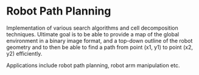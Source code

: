 # Robot Path Planning

Implementation of various search algorithms and cell decomposition techniques. Ultimate goal is to be able to provide a map of the global environment in a binary image format, and a top-down outline of the robot geometry and to then be able to find a path from point (x1, y1) to point (x2, y2) efficiently.

Applications include robot path planning, robot arm manipulation etc.
